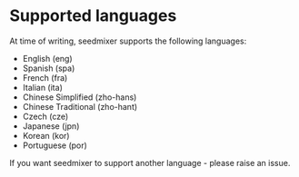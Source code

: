 # Supported languages

At time of writing, seedmixer supports the following languages:

- English (eng)
- Spanish (spa)
- French (fra)
- Italian (ita)
- Chinese Simplified (zho-hans)
- Chinese Traditional (zho-hant)
- Czech (cze)
- Japanese (jpn)
- Korean (kor)
- Portuguese (por)

If you want seedmixer to support another language - please raise an issue.
